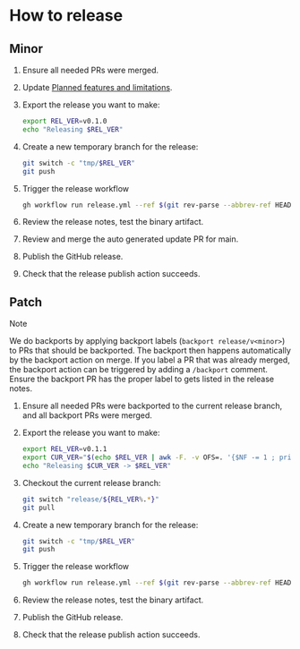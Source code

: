 # How to release

## Minor

1. Ensure all needed PRs were merged.

2. Update
   [Planned features and limitations](../docs/docs/architecture/features-limitations.md).

3. Export the release you want to make:

   ```sh
   export REL_VER=v0.1.0
   echo "Releasing $REL_VER"
   ```

4. Create a new temporary branch for the release:

   ```sh
   git switch -c "tmp/$REL_VER"
   git push
   ```

5. Trigger the release workflow

   ```sh
   gh workflow run release.yml --ref $(git rev-parse --abbrev-ref HEAD) -f kind=minor -f version="$REL_VER"
   ```

6. Review the release notes, test the binary artifact.

7. Review and merge the auto generated update PR for main.

8. Publish the GitHub release.

9. Check that the release publish action succeeds.

## Patch

> [!NOTE]
> We do backports by applying backport labels (`backport release/v<minor>`) to
> PRs that should be backported. The backport then happens automatically by the
> backport action on merge. If you label a PR that was already merged, the
> backport action can be triggered by adding a `/backport` comment. Ensure the
> backport PR has the proper label to gets listed in the release notes.

1. Ensure all needed PRs were backported to the current release branch, and all
   backport PRs were merged.

2. Export the release you want to make:

   ```sh
   export REL_VER=v0.1.1
   export CUR_VER="$(echo $REL_VER | awk -F. -v OFS=. '{$NF -= 1 ; print}')"
   echo "Releasing $CUR_VER -> $REL_VER"
   ```

3. Checkout the current release branch:

   ```sh
   git switch "release/${REL_VER%.*}"
   git pull
   ```

4. Create a new temporary branch for the release:

   ```sh
   git switch -c "tmp/$REL_VER"
   git push
   ```

5. Trigger the release workflow

   ```sh
   gh workflow run release.yml --ref $(git rev-parse --abbrev-ref HEAD) -f kind=patch -f version="$REL_VER"
   ```

6. Review the release notes, test the binary artifact.

7. Publish the GitHub release.

8. Check that the release publish action succeeds.
